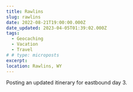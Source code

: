```yaml
---
title: Rawlins
slug: rawlins
date: 2022-08-21T19:00:00.000Z
date_updated: 2023-04-05T01:39:02.000Z
tags: 
  - Geocaching
  - Vacation
  - Travel
# # type: microposts
excerpt: 
location: Rawlins, WY
---
```


Posting an updated itinerary for eastbound day 3.

